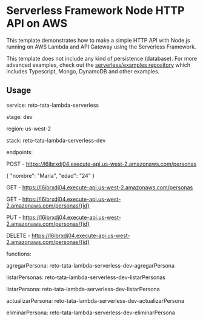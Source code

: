 <!--
title: 'AWS Simple HTTP Endpoint example in NodeJS'
description: 'This template demonstrates how to make a simple HTTP API with Node.js running on AWS Lambda and API Gateway using the Serverless Framework.'
layout: Doc
framework: v3
platform: AWS
language: nodeJS
authorLink: 'https://github.com/serverless'
authorName: 'Serverless, inc.'
authorAvatar: 'https://avatars1.githubusercontent.com/u/13742415?s=200&v=4'
-->

# Serverless Framework Node HTTP API on AWS

This template demonstrates how to make a simple HTTP API with Node.js running on AWS Lambda and API Gateway using the Serverless Framework.

This template does not include any kind of persistence (database). For more advanced examples, check out the [serverless/examples repository](https://github.com/serverless/examples/) which includes Typescript, Mongo, DynamoDB and other examples.

## Usage

service: reto-tata-lambda-serverless

stage: dev

region: us-west-2

stack: reto-tata-lambda-serverless-dev

endpoints:

  
  POST - https://l6ibrxdj04.execute-api.us-west-2.amazonaws.com/personas
  
  {
    "nombre": "Maria",
    "edad": "24"
  }
  
  GET - https://l6ibrxdj04.execute-api.us-west-2.amazonaws.com/personas
  
  GET - https://l6ibrxdj04.execute-api.us-west-2.amazonaws.com/personas/{id}
  
  PUT - https://l6ibrxdj04.execute-api.us-west-2.amazonaws.com/personas/{id}
  
  DELETE - https://l6ibrxdj04.execute-api.us-west-2.amazonaws.com/personas/{id}
  
functions:

  agregarPersona: reto-tata-lambda-serverless-dev-agregarPersona
  
  listarPersonas: reto-tata-lambda-serverless-dev-listarPersonas
  
  listarPersona: reto-tata-lambda-serverless-dev-listarPersona
  
  actualizarPersona: reto-tata-lambda-serverless-dev-actualizarPersona
  
  eliminarPersona: reto-tata-lambda-serverless-dev-eliminarPersona
  
